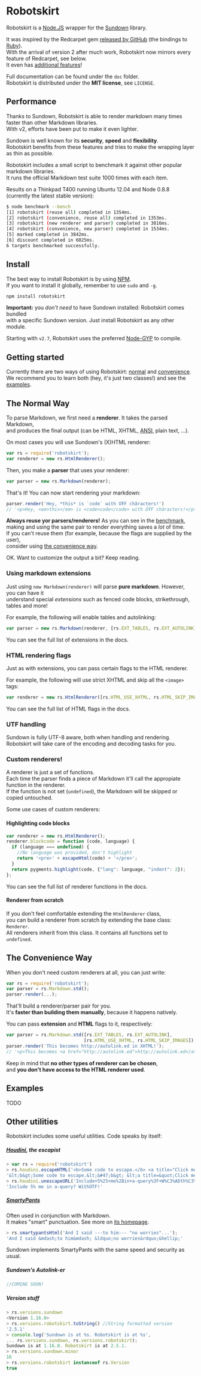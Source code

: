 # Robotskirt

Robotskirt is a [Node.JS](http://nodejs.org) wrapper for the [Sundown](https://github.com/vmg/sundown)
library.

It was inspired by the Redcarpet gem [released by GitHub](https://github.com/blog/832-rolling-out-the-redcarpet) (the bindings to [Ruby](http://www.ruby-lang.org)).  
With the arrival of version 2 after much work, Robotskirt now mirrors every feature of Redcarpet, see below.  
It even has [additional features](#other-utilities)!

Full documentation can be found under the `doc` folder.  
Robotskirt is distributed under the **MIT license**, see `LICENSE`.

## Performance

Thanks to Sundown, Robotskirt is able to render markdown many times faster than other Markdown libraries.  
With v2, efforts have been put to make it even lighter.

Sundown is well known for its **security**, **speed** and **flexibility**.  
Robotskirt benefits from these features and tries to make the wrapping layer as thin as possible.

Robotskirt includes a small script to benchmark it against other popular markdown libraries.  
It runs the official Markdown test suite 1000 times with each item.

Results on a Thinkpad T400 running Ubuntu 12.04 and
Node 0.8.8 (currently the latest stable version):

```bash
$ node benchmark --bench
[1] robotskirt (reuse all) completed in 1354ms.
[2] robotskirt (convenience, reuse all) completed in 1353ms.
[3] robotskirt (new renderer and parser) completed in 3816ms.
[4] robotskirt (convenience, new parser) completed in 1534ms.
[5] marked completed in 3842ms.
[6] discount completed in 6025ms.
6 targets benchmarked successfully.
```

## Install

The best way to install Robotskirt is by using [NPM](https://github.com/isaacs/npm).  
If you want to install it globally, remember to use `sudo` and `-g`.

```bash
npm install robotskirt
```

**Important:** you *don't need* to have Sundown installed: Robotskirt comes bundled  
with a specific Sundown version. Just install Robotskirt as any other module.

Starting with `v2.7`, Robotskirt uses the preferred [Node-GYP](https://github.com/TooTallNate/node-gyp) to compile.

## Getting started

Currently there are two ways of using Robotskirt:
[normal](#the-normal-way) and [convenience](#the-convenience-way).  
We recommend you to learn both (hey, it's just two classes!) and see the [examples](#examples).

## The Normal Way

To parse Markdown, we first need a **renderer**. It takes the parsed Markdown,  
and produces the final output (can be HTML, XHTML,
[ANSI](https://github.com/benmills/robotskirt/blob/master/examples/ansi-rend.js), plain text, ...).

On most cases you will use Sundown's (X)HTML renderer:

```javascript
var rs = require('robotskirt');
var renderer = new rs.HtmlRenderer();
```

Then, you make a **parser** that uses your renderer:

```javascript
var parser = new rs.Markdown(renderer);
```

That's it! You can now start rendering your markdown:

```javascript
parser.render('Hey, *this* is `code` with ÚŦF châracters!')
// '<p>Hey, <em>this</em> is <code>code</code> with ÚŦF châracters!</p>\n'
```

**Always reuse yor parsers/renderers!** As you can see in the [benchmark](#performance),  
making and using the same pair to render everything saves a _lot_ of time.  
If you can't reuse them (for example, because the flags are supplied by the user),  
consider using [the convenience way](#the-convenience-way).

OK. Want to customize the output a bit? Keep reading.

### Using markdown extensions

Just using `new Markdown(renderer)` will parse **pure markdown**.
However, you can have it  
understand special _extensions_ such as fenced code blocks,
strikethrough, tables and more!

For example, the following will enable tables and autolinking:

```javascript
var parser = new rs.Markdown(renderer, [rs.EXT_TABLES, rs.EXT_AUTOLINK]);
```

You can see the full list of extensions in the docs.

### HTML rendering flags

Just as with extensions, you can pass certain flags to the HTML renderer.

For example, the following will use strict XHTML
and skip all the `<image>` tags:

```javascript
var renderer = new rs.HtmlRenderer([rs.HTML_USE_XHTML, rs.HTML_SKIP_IMAGES]);
```

You can see the full list of HTML flags in the docs.

### UTF handling

Sundown is fully UTF-8 aware, both when handling and rendering.  
Robotskirt will take care of the encoding and decoding tasks for you.

### Custom renderers!

A renderer is just a set of functions.  
Each time the parser finds a piece of Markdown it'll call the appropiate function in the renderer.  
If the function is not set (`undefined`), the Markdown will be skipped or copied untouched.

Some use cases of custom renderers:

#### Highlighting code blocks

```javascript
var renderer = new rs.HtmlRenderer();
renderer.blockcode = function (code, language) {
  if (language === undefined) {
    //No language was provided, don't highlight
    return '<pre>' + escapeHtml(code) + '</pre>';
  }
  return pygments.highlight(code, {"lang": language, "indent": 2});
};
```

You can see the full list of renderer functions in the docs.

#### Renderer from scratch

If you don't feel comfortable extending the `HtmlRenderer` class,  
you can build a renderer from scratch by extending the base class: `Renderer`.  
All renderers inherit from this class. It contains all functions set to `undefined`.

## The Convenience Way

When you don't need custom renderers at all, you can just write:

```javascript
var rs = require('robotskirt');
var parser = rs.Markdown.std();
parser.render(...);
```

That'll build a renderer/parser pair for you.  
It's **faster than building them manually**, because it happens natively.

You can pass **extension** and **HTML** flags to it, respectively:

```javascript
var parser = rs.Markdown.std([rs.EXT_TABLES, rs.EXT_AUTOLINK],
                             [rs.HTML_USE_XHTML, rs.HTML_SKIP_IMAGES]);
parser.render('This becomes http://autolink.ed in XHTML!');
// '<p>This becomes <a href="http://autolink.ed">http://autolink.ed</a> in XHTML!</p>\n'
```

Keep in mind that **no other types of renderer can be chosen**,  
and **you don't have access to the HTML renderer used**.

## Examples

TODO

## Other utilities

Robotskirt includes some useful utilities. Code speaks by itself:

##### [Houdini](https://github.com/vmg/houdini), the escapist

``` javascript
> var rs = require('robotskirt')
> rs.houdini.escapeHTML('<b>Some code to escape.</b> <a title="Click me!">Me & you.</a>')
'&lt;b&gt;Some code to escape.&lt;&#47;b&gt; &lt;a title=&quot;Click me!&quot;&gt;Me &amp; you.&lt;&#47;a&gt;'
> rs.houdini.unescapeURL('Include+5%25+me%2Bin+a-query%3F+W%C3%ADth%C3%99TF%21')
'Include 5% me in a-query? WíthÙTF!'
```

##### [SmartyPants](http://daringfireball.net/projects/smartypants)

Often used in conjunction with Markdown.  
It makes "smart" punctuation. See more on [its homepage](http://daringfireball.net/projects/smartypants).

```javascript
> rs.smartypantsHtml('And I said ---to him--- "no worries"...');
'And I said &mdash;to him&mdash; &ldquo;no worries&rdquo;&hellip;'
```

Sundown implements SmartyPants with the same
speed and security as usual.

##### Sundown's Autolink-er

```javascript
//COMING SOON!
```

##### Version stuff

``` javascript
> rs.versions.sundown
<Version 1.16.0>
> rs.versions.robotskirt.toString() //String formatted version
'2.5.1'
> console.log('Sundown is at %s. Robotskirt is at %s',
... rs.versions.sundown, rs.versions.robotskirt);
Sundown is at 1.16.0. Robotskirt is at 2.5.1.
> rs.versions.sundown.minor
16
> rs.versions.robotskirt instanceof rs.Version
true
```

